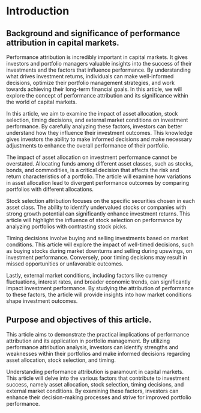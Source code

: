 # Introduction

##  Background and significance of performance attribution in capital markets.

Performance attribution is incredibly important in capital markets. It gives investors and portfolio managers valuable insights into the success of their investments and the factors that influence performance. By understanding what drives investment returns, individuals can make well-informed decisions, optimize their portfolio management strategies, and work towards achieving their long-term financial goals. In this article, we will explore the concept of performance attribution and its significance within the world of capital markets.

In this article, we aim to examine the impact of asset allocation, stock selection, timing decisions, and external market conditions on investment performance. By carefully analyzing these factors, investors can better understand how they influence their investment outcomes. This knowledge gives investors the ability to make informed decisions and make necessary adjustments to enhance the overall performance of their portfolio.

The impact of asset allocation on investment performance cannot be overstated. Allocating funds among different asset 
classes, such as stocks, bonds, and commodities, is a critical decision that affects the risk and return 
characteristics of a portfolio. The article will examine how variations in asset allocation lead to divergent performance 
outcomes by comparing portfolios with different allocations.

Stock selection attribution focuses on the specific securities chosen in each asset class. The ability to identify 
undervalued stocks or companies with strong growth potential can significantly enhance investment returns. This 
article will highlight the influence of stock selection on performance by analyzing portfolios with contrasting 
stock picks.

Timing decisions involve buying and selling investments based on 
market conditions. This article will explore the impact of well-timed decisions, such as buying stocks during market 
downturns and selling during upswings, on investment performance. Conversely, poor timing decisions may result in 
missed opportunities or unfavorable outcomes.

Lastly, external market conditions, including factors like currency fluctuations, interest rates, and broader 
economic trends, can significantly impact investment performance. By studying the attribution of performance to these 
factors, the article will provide insights into how market conditions shape investment outcomes.

## Purpose and objectives of this article.
This article aims to demonstrate the practical implications of performance attribution and its application in 
portfolio management. By utilizing performance attribution analysis, investors can identify strengths and weaknesses 
within their portfolios and make informed decisions regarding asset allocation, stock selection, and timing.

Understanding performance attribution is paramount in capital markets. This article will delve 
into the various factors that contribute to investment success, namely asset allocation, stock selection, timing 
decisions, and external market conditions. By examining these factors, investors can enhance their decision-making 
processes and strive for improved portfolio performance.